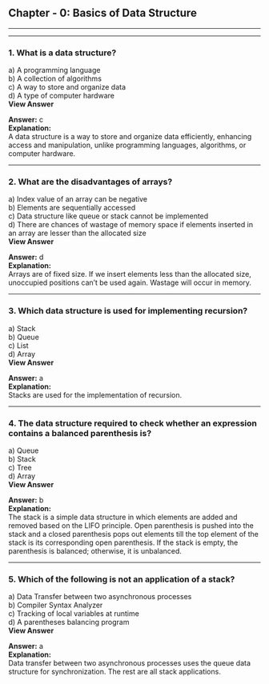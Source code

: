 ## Chapter - 0: Basics of Data Structure

---

---

### 1. What is a data structure?

a) A programming language  
b) A collection of algorithms  
c) A way to store and organize data  
d) A type of computer hardware  
**View Answer**

**Answer:** c  
**Explanation:**  
A data structure is a way to store and organize data efficiently, enhancing access and manipulation, unlike programming languages, algorithms, or computer hardware.

---

### 2. What are the disadvantages of arrays?

a) Index value of an array can be negative  
b) Elements are sequentially accessed  
c) Data structure like queue or stack cannot be implemented  
d) There are chances of wastage of memory space if elements inserted in an array are lesser than the allocated size  
**View Answer**

**Answer:** d  
**Explanation:**  
Arrays are of fixed size. If we insert elements less than the allocated size, unoccupied positions can’t be used again. Wastage will occur in memory.

---

### 3. Which data structure is used for implementing recursion?

a) Stack  
b) Queue  
c) List  
d) Array  
**View Answer**

**Answer:** a  
**Explanation:**  
Stacks are used for the implementation of recursion.

---

### 4. The data structure required to check whether an expression contains a balanced parenthesis is?

a) Queue  
b) Stack  
c) Tree  
d) Array  
**View Answer**

**Answer:** b  
**Explanation:**  
The stack is a simple data structure in which elements are added and removed based on the LIFO principle. Open parenthesis is pushed into the stack and a closed parenthesis pops out elements till the top element of the stack is its corresponding open parenthesis. If the stack is empty, the parenthesis is balanced; otherwise, it is unbalanced.

---

### 5. Which of the following is not an application of a stack?

a) Data Transfer between two asynchronous processes  
b) Compiler Syntax Analyzer  
c) Tracking of local variables at runtime  
d) A parentheses balancing program  
**View Answer**

**Answer:** a  
**Explanation:**  
Data transfer between two asynchronous processes uses the queue data structure for synchronization. The rest are all stack applications.
